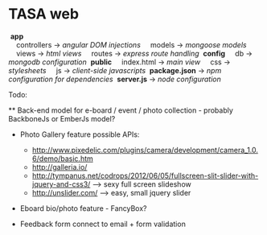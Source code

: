 TASA web
=======

&nbsp;**app**  
&nbsp;&nbsp;&nbsp;&nbsp;controllers   -> *angular DOM injections*
&nbsp;&nbsp;&nbsp;&nbsp;models        -> *mongoose models*
&nbsp;&nbsp;&nbsp;&nbsp;views         -> *html views*
&nbsp;&nbsp;&nbsp;&nbsp;routes        -> *express route handling*
&nbsp;**config**
&nbsp;&nbsp;&nbsp;&nbsp;db            -> *mongodb configuration*
&nbsp;**public**
&nbsp;&nbsp;&nbsp;&nbsp;index.html    -> *main view*
&nbsp;&nbsp;&nbsp;&nbsp;css           -> *stylesheets*
&nbsp;&nbsp;&nbsp;&nbsp;js            -> *client-side javascripts*
&nbsp;**package.json**      -> *npm configuration for dependencies*
&nbsp;**server.js**         -> *node configuration*


Todo:

** Back-end model for e-board / event / photo collection - probably BackboneJs or EmberJs model?
* Photo Gallery feature
  possible APIs:
  - http://www.pixedelic.com/plugins/camera/development/camera_1.0.6/demo/basic.htm
  - http://galleria.io/
  - http://tympanus.net/codrops/2012/06/05/fullscreen-slit-slider-with-jquery-and-css3/ --> sexy full screen slideshow
  - http://unslider.com/ --> easy, small jquery slider


* Eboard bio/photo feature - FancyBox?
* Feedback form connect to email + form validation
